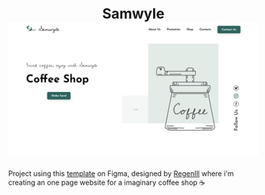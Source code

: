 
<h1 align="center">
    Samwyle
    <img alt="Happy" title="Samwyle" src="public/images/github/Samwyle.png" />
</h1>

Project using this [template](https://www.figma.com/community/file/997834539634615226) on Figma, designed by [RegenIll](https://www.figma.com/@rengen_ill) where i'm creating an one page website for a imaginary coffee shop :coffee:
